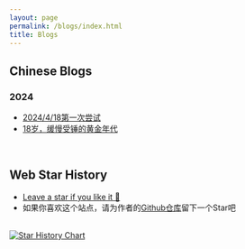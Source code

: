```yaml
---
layout: page
permalink: /blogs/index.html
title: Blogs
---
```


## Chinese Blogs

### 2024

- [2024/4/18第一次尝试](https://yqc74.github.io/blogs/20240418.md/)<br>
- [18岁，缓慢受锤的黄金年代](https://caihanlin.com/blogs/18yrs)

<br>

## Web Star History

- [Leave a star if you like it 🥰](https://github.com/GuangLun2000/GuangLun2000.github.io) 
- 如果你喜欢这个站点，请为作者的[Github仓库](https://github.com/GuangLun2000/GuangLun2000.github.io)留下一个Star吧

<br>[![Star History Chart](https://api.star-history.com/svg?repos=GuangLun2000/GuangLun2000.github.io&type=Date)](https://star-history.com/#GuangLun2000/GuangLun2000.github.io&Date)

<br>
